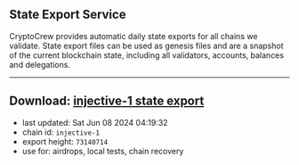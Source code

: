 ## State Export Service
CryptoCrew provides automatic daily state exports for all chains we validate. State export files can be used as genesis files and are a snapshot of the current blockchain state, including all validators, accounts, balances and delegations.

---
**Download: [injective-1 state export](https://dl-eu2.ccvalidators.com/SERVICE/injective/injective-1_export_73140714.json)**
---

- last updated: Sat Jun 08 2024 04:19:32
- chain id: `injective-1`
- export height: `73140714`
- use for: airdrops, local tests, chain recovery
